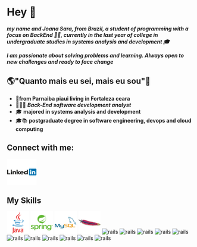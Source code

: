 
# Hey 👋
***my name and Joana Sara, from Brazil, a student of programming with a focus on BackEnd 👩‍💻, currently in the last year of college in undergraduate studies in systems analysis and development 🎓***

***I am passionate about solving problems and learning. Always open to new challenges and ready to face change***


## 🌎"**Quanto mais eu sei, mais eu sou**"🧠

 

 - 📍**from Parnaiba piaui living in Fortaleza ceara**
 - 👩🏻‍💻 ***Back-End software development analyst***
- 🎓 **majored in systems analysis and development**
- 🎓📚 **postgraduate degree in software engineering, devops and cloud computing**


## Connect with me:

<a href="https://www.linkedin.com/in/joana-sara-82212a197/" target="_black">
       <img align="center" alt="sara-linkedin" height="70" width="80" src="https://raw.githubusercontent.com/devicons/devicon/master/icons/linkedin/linkedin-original-wordmark.svg" style="max-width: 100%;">
       </a>

## My Skills
  <img src="https://raw.githubusercontent.com/devicons/devicon/master/icons/java/java-original-wordmark.svg" alt="rails" width="60" height="60"  style="max-width: 100%;"></img>
  <img src="https://raw.githubusercontent.com/devicons/devicon/master/icons/spring/spring-original-wordmark.svg" alt="rails" width="60" height="60" style="max-width: 100%;"></img>
    <img src="https://raw.githubusercontent.com/devicons/devicon/master/icons/mysql/mysql-original-wordmark.svg" alt="rails" width="60" height="60"  style="max-width: 100%;"></img>
   <img src="https://raw.githubusercontent.com/devicons/devicon/master/icons/apache/apache-original.svg" alt="rails" width="60" height="60"  style="max-width: 100%;"></img>
   <img src="https://cdn.jsdelivr.net/gh/devicons/devicon/icons/docker/docker-original-wordmark.svg" alt="rails" width="60" height="60"  style="max-width: 100%;">
  <img src="https://cdn.jsdelivr.net/gh/devicons/devicon/icons/apachekafka/apachekafka-original-wordmark.svg" alt="rails" width="60" height="60"  style="max-width: 100%;">
   <img src="https://cdn.jsdelivr.net/gh/devicons/devicon/icons/confluence/confluence-original-wordmark.svg" alt="rails" width="60" height="60"  style="max-width: 100%;">
    <img src="https://cdn.jsdelivr.net/gh/devicons/devicon/icons/git/git-plain-wordmark.svg" alt="rails" width="60" height="60"  style="max-width: 100%;">
    <img src="https://cdn.jsdelivr.net/gh/devicons/devicon/icons/gitlab/gitlab-original-wordmark.svg" alt="rails" width="60" height="60"  style="max-width: 100%;">
      <img src="https://cdn.jsdelivr.net/gh/devicons/devicon/icons/intellij/intellij-original-wordmark.svg" alt="rails" width="60" height="60"  style="max-width: 100%;">
      <img src="https://cdn.jsdelivr.net/gh/devicons/devicon/icons/jenkins/jenkins-original.svg" alt="rails" width="60" height="60"  style="max-width: 100%;">
      <img src="https://cdn.jsdelivr.net/gh/devicons/devicon/icons/jira/jira-original-wordmark.svg" alt="rails" width="60" height="60"  style="max-width: 100%;">
       <img src="https://cdn.jsdelivr.net/gh/devicons/devicon/icons/jquery/jquery-original-wordmark.svg" alt="rails" width="60" height="60"  style="max-width: 100%;">
     <img src="https://cdn.jsdelivr.net/gh/devicons/devicon/icons/kubernetes/kubernetes-plain-wordmark.svg" alt="rails" width="60" height="60"  style="max-width: 100%;">
      <img src="https://cdn.jsdelivr.net/gh/devicons/devicon/icons/mongodb/mongodb-original-wordmark.svg" alt="rails" width="60" height="60"  style="max-width: 100%;">
      
     

